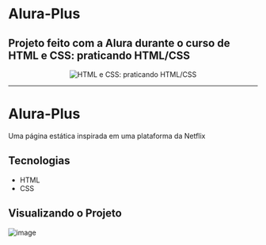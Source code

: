 # Alura-Plus
## Projeto feito com a Alura durante o curso de HTML e CSS: praticando HTML/CSS

<p align="center"> <img src="https://github.com/GabrielVictorP/Alura-Plus/assets/133161909/c73a6114-2311-4d46-a479-233e879cb6d5" alt="HTML e CSS: praticando HTML/CSS"> </p>

<hr>

<h1>Alura-Plus</h1>
<p align="start">Uma página estática inspirada em uma plataforma da Netflix</p>

## Tecnologias
* HTML
* CSS

 ## Visualizando o Projeto
 ![image](https://github.com/GabrielVictorP/Alura-Plus/assets/133161909/15fb37e3-8dfc-46d5-8306-134b3eff7c8d)
